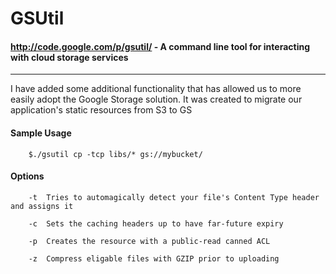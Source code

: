 # GSUtil
#### http://code.google.com/p/gsutil/ - A command line tool for interacting with cloud storage services
****
I have added some additional functionality that has allowed us to more easily adopt the Google Storage solution. It was created to migrate our application's static resources from S3 to GS

#### Sample Usage
        $./gsutil cp -tcp libs/* gs://mybucket/

#### Options
        -t  Tries to automagically detect your file's Content Type header and assigns it
        
        -c  Sets the caching headers up to have far-future expiry
        
        -p  Creates the resource with a public-read canned ACL
        
        -z  Compress eligable files with GZIP prior to uploading